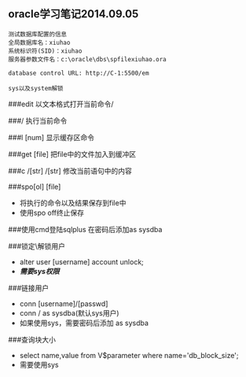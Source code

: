 oracle学习笔记2014.09.05
----------


```
测试数据库配置的信息
全局数据库名：xiuhao
系统标识符(SID)：xiuhao
服务器参数文件名：c:\oracle\dbs\spfilexiuhao.ora

database control URL: http://C-1:5500/em

sys以及system解锁

```


###edit
以文本格式打开当前命令/

###/
执行当前命令

###l [num]
显示缓存区命令

###get [file]
把file中的文件加入到缓冲区

###c /[str] /[str]
修改当前语句中的内容

###spo[ol] [file]
- 将执行的命令以及结果保存到file中
- 使用spo off终止保存

###使用cmd登陆sqlplus
在密码后添加as sysdba

###锁定\解锁用户
- alter user [username] account unlock;
- ***需要sys权限***

###链接用户
- conn [username]/[passwd]
- conn / as sysdba(默认sys用户)
- 如果使用sys，需要密码后添加 as sysdba

###查询块大小
- select name,value from V$parameter where name='db_block_size';
- 需要使用sys

###
